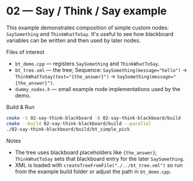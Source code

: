 # 02 — Say / Think / Say example

This example demonstrates composition of simple custom nodes: `SaySomething` and `ThinkWhatToSay`. It's useful to see how blackboard variables can be written and then used by later nodes.

Files of interest

- `bt_demo.cpp` — registers `SaySomething` and `ThinkWhatToSay`.
- `bt_tree.xml` — the tree; Sequence: `SaySomething(message="hello")` -> `ThinkWhatToSay(text="{the_answer}")` -> `SaySomething(message="{the_answer}")`.
- `dummy_nodes.h` — small example node implementations used by the demo.

Build & Run

```bash
cmake -S 02-say-think-blackboard -B 02-say-think-blackboard/build
cmake --build 02-say-think-blackboard/build --parallel
./02-say-think-blackboard/build/bt_simple_pick
```

Notes

- The tree uses blackboard placeholders like `{the_answer}`; `ThinkWhatToSay` sets that blackboard entry for the later `SaySomething`.
- XML is loaded with `createTreeFromFile("./../bt_tree.xml")` so run from the example build folder or adjust the path in `bt_demo.cpp`.
